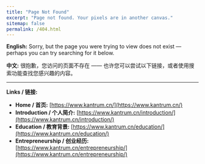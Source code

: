 ```yaml
---
title: "Page Not Found"
excerpt: "Page not found. Your pixels are in another canvas."
sitemap: false
permalink: /404.html
---
```



**English:**
Sorry, but the page you were trying to view does not exist — perhaps you can try searching for it below.

**中文:**
很抱歉，您访问的页面不存在 —— 也许您可以尝试以下链接，或者使用搜索功能查找您感兴趣的内容。

---

**Links / 链接:**

- **Home / 首页:** [https://www.kantrum.cn/](https://www.kantrum.cn/)
- **Introduction / 个人简介:** [https://www.kantrum.cn/introduction/](https://www.kantrum.cn/introduction/)
- **Education / 教育背景:** [https://www.kantrum.cn/education/](https://www.kantrum.cn/education/)
- **Entrepreneurship / 创业经历:** [https://www.kantrum.cn/entrepreneurship/](https://www.kantrum.cn/entrepreneurship/)





<script type="text/javascript">
  var GOOG_FIXURL_LANG = 'en';
  var GOOG_FIXURL_SITE = '{{ site.url }}'
</script>
<script type="text/javascript"
  src="//linkhelp.clients.google.com/tbproxy/lh/wm/fixurl.js">
</script>
